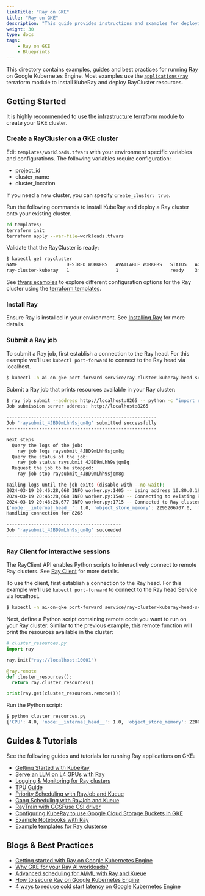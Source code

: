 ```yaml
---
linkTitle: "Ray on GKE"
title: "Ray on GKE"
description: "This guide provides instructions and examples for deploying and managing Ray clusters on Google Kubernetes Engine (GKE) using KubeRay and Terraform. It covers setting up a GKE cluster, deploying a Ray cluster, submitting Ray jobs, and using the Ray Client for interactive sessions. The guide also points to various resources, including tutorials, best practices, and examples for running different types of Ray applications on GKE, such as serving LLMs, using TPUs, and integrating with GCS."
weight: 30
type: docs
tags: 
    - Ray on GKE
    - Blueprints
---
```

This directory contains examples, guides and best practices for running [Ray](https://www.ray.io/) on Google Kubernetes Engine.
Most examples use the [`applications/ray`](/applications/ray) terraform module to install KubeRay and deploy RayCluster resources.

## Getting Started

It is highly recommended to use the [infrastructure](/infrastructure/) terraform module to create your GKE cluster.

### Create a RayCluster on a GKE cluster

Edit `templates/workloads.tfvars` with your environment specific variables and configurations.
The following variables require configuration:
* project_id
* cluster_name
* cluster_location

If you need a new cluster, you can specify `create_cluster: true`.

Run the following commands to install KubeRay and deploy a Ray cluster onto your existing cluster.
```bash
cd templates/
terraform init
terraform apply --var-file=workloads.tfvars
```

Validate that the RayCluster is ready:
```bash
$ kubectl get raycluster
NAME                  DESIRED WORKERS   AVAILABLE WORKERS   STATUS   AGE
ray-cluster-kuberay   1                 1                   ready    3m41s
```

See [tfvars examples](./examples/tfvars/) to explore different configuration options for the Ray cluster using the [terraform templates](./templates).

### Install Ray

Ensure Ray is installed in your environment. See [Installing Ray](https://docs.ray.io/en/latest/ray-overview/installation.html) for more details.

### Submit a Ray job

To submit a Ray job, first establish a connection to the Ray head. For this example we'll use `kubectl port-forward`
to connect to the Ray head via localhost.

```bash
$ kubectl -n ai-on-gke port-forward service/ray-cluster-kuberay-head-svc 8265 &
```

Submit a Ray job that prints resources available in your Ray cluster:
```bash
$ ray job submit --address http://localhost:8265 -- python -c "import ray; ray.init(); print(ray.cluster_resources())"
Job submission server address: http://localhost:8265

-------------------------------------------------------
Job 'raysubmit_4JBD9mLhh9sjqm8g' submitted successfully
-------------------------------------------------------

Next steps
  Query the logs of the job:
    ray job logs raysubmit_4JBD9mLhh9sjqm8g
  Query the status of the job:
    ray job status raysubmit_4JBD9mLhh9sjqm8g
  Request the job to be stopped:
    ray job stop raysubmit_4JBD9mLhh9sjqm8g

Tailing logs until the job exits (disable with --no-wait):
2024-03-19 20:46:28,668 INFO worker.py:1405 -- Using address 10.80.0.19:6379 set in the environment variable RAY_ADDRESS
2024-03-19 20:46:28,668 INFO worker.py:1540 -- Connecting to existing Ray cluster at address: 10.80.0.19:6379...
2024-03-19 20:46:28,677 INFO worker.py:1715 -- Connected to Ray cluster. View the dashboard at 10.80.0.19:8265
{'node:__internal_head__': 1.0, 'object_store_memory': 2295206707.0, 'memory': 8000000000.0, 'CPU': 4.0, 'node:10.80.0.19': 1.0}
Handling connection for 8265

------------------------------------------
Job 'raysubmit_4JBD9mLhh9sjqm8g' succeeded
------------------------------------------
```

### Ray Client for interactive sessions

The RayClient API enables Python scripts to interactively connect to remote Ray clusters. See [Ray Client](https://docs.ray.io/en/latest/cluster/running-applications/job-submission/ray-client.html) for more details.

To use the client, first establish a connection to the Ray head. For this example we'll use `kubectl port-forward`
to connect to the Ray head Service via localhost.

```bash
$ kubectl -n ai-on-gke port-forward service/ray-cluster-kuberay-head-svc 10001 &
```

Next, define a Python script containing remote code you want to run on your Ray cluster. Similar to the previous example,
this remote function will print the resources available in the cluster:
```python
# cluster_resources.py
import ray

ray.init("ray://localhost:10001")

@ray.remote
def cluster_resources():
  return ray.cluster_resources()

print(ray.get(cluster_resources.remote()))
```

Run the Python script:
```bash
$ python cluster_resources.py
{'CPU': 4.0, 'node:__internal_head__': 1.0, 'object_store_memory': 2280821145.0, 'node:10.80.0.22': 1.0, 'memory': 8000000000.0}
```

## Guides & Tutorials

See the following guides and tutorials for running Ray applications on GKE:
* [Getting Started with KubeRay](https://docs.ray.io/en/latest/cluster/kubernetes/getting-started.html)
* [Serve an LLM on L4 GPUs with Ray](https://cloud.google.com/kubernetes-engine/docs/how-to/serve-llm-l4-ray)
* [Logging & Monitoring for Ray clusters](./guides/observability)
* [TPU Guide](./guides/tpu/)
* [Priority Scheduling with RayJob and Kueue](https://docs.ray.io/en/master/cluster/kubernetes/examples/rayjob-kueue-priority-scheduling.html)
* [Gang Scheduling with RayJob and Kueue](https://docs.ray.io/en/master/cluster/kubernetes/examples/rayjob-kueue-gang-scheduling.html)
* [RayTrain with GCSFuse CSI driver](./guides/raytrain-with-gcsfusecsi/)
* [Configuring KubeRay to use Google Cloud Storage Buckets in GKE](https://docs.ray.io/en/latest/cluster/kubernetes/user-guides/gke-gcs-bucket.html)
* [Example Notebooks with Ray](./examples/notebooks/)
* [Example templates for Ray clusterse](./examples/tfvars/)

## Blogs & Best Practices

* [Getting started with Ray on Google Kubernetes Engine](https://cloud.google.com/blog/products/containers-kubernetes/use-ray-on-kubernetes-with-kuberay)
* [Why GKE for your Ray AI workloads?](https://cloud.google.com/blog/products/containers-kubernetes/the-benefits-of-using-gke-for-running-ray-ai-workloads)
* [Advanced scheduling for AI/ML with Ray and Kueue](https://cloud.google.com/blog/products/containers-kubernetes/using-kuberay-and-kueue-to-orchestrate-ray-applications-in-gke)
* [How to secure Ray on Google Kubernetes Engine](https://cloud.google.com/blog/products/containers-kubernetes/securing-ray-to-run-on-google-kubernetes-engine)
* [4 ways to reduce cold start latency on Google Kubernetes Engine](https://cloud.google.com/blog/products/containers-kubernetes/tips-and-tricks-to-reduce-cold-start-latency-on-gke)
